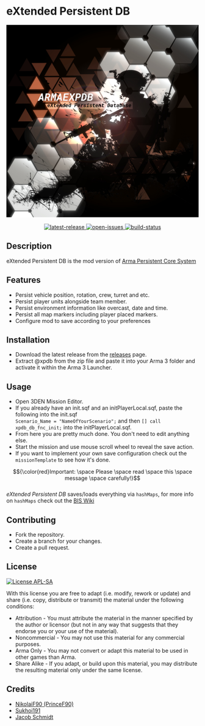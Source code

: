 # eXtended Persistent DB

![CoverImage](images/cover_image.jpg)

<p align="center">
	<a href="https://github.com/jschmidt92/eXtendedPersistentDB/releases/latest">
		<img src="https://img.shields.io/github/v/release/jschmidt92/eXtendedPersistentDB?label=latest%20release" alt="latest-release">
	</a>
		<a href="https://github.com/jschmidt92/eXtendedPersistentDB/issues">
		<img src="https://img.shields.io/github/issues/jschmidt92/eXtendedPersistentDB" alt="open-issues">
	</a>
	<a href="https://github.com/jschmidt92/eXtendedPersistentDB/actions/workflows/build.yml">
		<img src="https://img.shields.io/github/actions/workflow/status/jschmidt92/eXtendedPersistentDB/build.yml?branch=master" alt="build-status">
	</a>
</p>

## Description

eXtended Persistent DB is the mod version of [Arma Persistent Core System](https://github.com/NikolaiF90/ArmaPersistentCoreSystem)

## Features

- Persist vehicle position, rotation, crew, turret and etc.
- Persist player units alongside team member.
- Persist environment information like overcast, date and time.
- Persist all map markers including player placed markers.
- Configure mod to save according to your preferences

## Installation

- Download the latest release from the [releases](https://github.com/jschmidt92/eXtendedPersistentDB/releases) page.
- Extract @xpdb from the zip file and paste it into your Arma 3 folder and activate it within the Arma 3 Launcher.

## Usage

- Open 3DEN Mission Editor.
- If you already have an init.sqf and an initPlayerLocal.sqf, paste the following into the init.sqf <br/> `Scenario_Name = "NameOfYourScenario";` and then `[] call xpdb_db_fnc_init;` into the initPlayerLocal.sqf.
- From here you are pretty much done. You don't need to edit anything else.
- Start the mission and use mouse scroll wheel to reveal the save action.
- If you want to implement your own save configuration check out the `missionTemplate` to see how it's done.

$${\color{red}Important: \space Please \space read \space this \space message \space carefully!}$$
<br/>_eXtended Persistent DB_ saves/loads everything via `hashMaps`, for more info on `hashMaps` check out the [BIS Wiki](https://community.bistudio.com/wiki/HashMap)

## Contributing

- Fork the repository.
- Create a branch for your changes.
- Create a pull request.

## License

[![License APL-SA](https://img.shields.io/badge/APL--SA-black?style=plastic)](https://www.bohemia.net/community/licenses/arma-public-license-share-alike)

With this license you are free to adapt (i.e. modify, rework or update) and share (i.e. copy, distribute or transmit) the material under the following conditions:

- Attribution - You must attribute the material in the manner specified by the author or licensor (but not in any way that suggests that they endorse you or your use of the material).
- Noncommercial - You may not use this material for any commercial purposes.
- Arma Only - You may not convert or adapt this material to be used in other games than Arma.
- Share Alike - If you adapt, or build upon this material, you may distribute the resulting material only under the same license.

## Credits

- [NikolaiF90 (PrinceF90)](https://github.com/NikolaiF90)
- [Sukhoi191](https://gitlab.com/sukhoi191)
- [Jacob Schmidt](https://github.com/jschmidt92)
